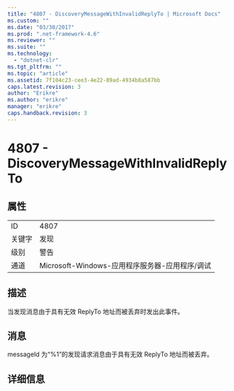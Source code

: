 ```yaml
---
title: "4807 - DiscoveryMessageWithInvalidReplyTo | Microsoft Docs"
ms.custom: ""
ms.date: "03/30/2017"
ms.prod: ".net-framework-4.6"
ms.reviewer: ""
ms.suite: ""
ms.technology: 
  - "dotnet-clr"
ms.tgt_pltfrm: ""
ms.topic: "article"
ms.assetid: 7f104c23-cee3-4e22-89ad-4934b8a587bb
caps.latest.revision: 3
author: "Erikre"
ms.author: "erikre"
manager: "erikre"
caps.handback.revision: 3
---
```

# 4807 - DiscoveryMessageWithInvalidReplyTo
## 属性  
  
|||  
|-|-|  
|ID|4807|  
|关键字|发现|  
|级别|警告|  
|通道|Microsoft\-Windows\-应用程序服务器\-应用程序\/调试|  
  
## 描述  
 当发现消息由于具有无效 ReplyTo 地址而被丢弃时发出此事件。  
  
## 消息  
 messageId 为“%1”的发现请求消息由于具有无效 ReplyTo 地址而被丢弃。  
  
## 详细信息